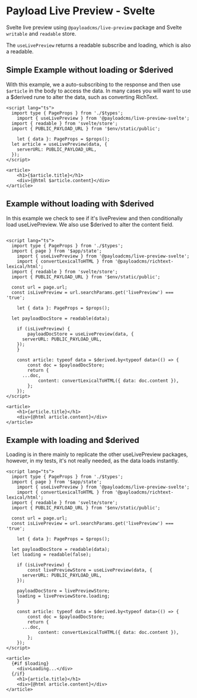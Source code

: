 # Payload Live Preview - Svelte

Svelte live preview using `@payloadcms/live-preview` package and Svelte `writable` and `readable` store.

The `useLivePreview` returns a readable subscribe and loading, which is also a readable.

## Simple Example without loading or $derived

With this example, we a auto-subscribing to the response and then use `$article` in the body to access the data.
In many cases you will want to use a $derived rune to alter the data, such as converting RichText.

```svelte
<script lang="ts">
  import type { PageProps } from './$types';
	import { useLivePreview } from '@payloadcms/live-preview-svelte';
  import { readable } from 'svelte/store';
  import { PUBLIC_PAYLOAD_URL } from '$env/static/public';

	let { data }: PageProps = $props();
  let article = useLivePreview(data, {
    serverURL: PUBLIC_PAYLOAD_URL,
  });
</script>

<article>
	<h1>{$article.title}</h1>
	<div>{@html $article.content}</div>
</article>

```

## Example without loading with $derived

In this example we check to see if it's livePreview and then conditionally load useLivePreview.
We also use $derived to alter the content field.

```svelte

<script lang="ts">
  import type { PageProps } from './$types';
  import { page } from '$app/state';
	import { useLivePreview } from '@payloadcms/live-preview-svelte';
	import { convertLexicalToHTML } from '@payloadcms/richtext-lexical/html';
  import { readable } from 'svelte/store';
  import { PUBLIC_PAYLOAD_URL } from '$env/static/public';

  const url = page.url;
  const isLivePreview = url.searchParams.get('livePreview') === 'true';

	let { data }: PageProps = $props();

  let payloadDocStore = readable(data);

	if (isLivePreview) {
		payloadDocStore = useLivePreview(data, {
      serverURL: PUBLIC_PAYLOAD_URL,
    });
	}

	const article: typeof data = $derived.by<typeof data>(() => {
		const doc = $payloadDocStore;
		return {
      ...doc,
			content: convertLexicalToHTML({ data: doc.content }),
		};
	});
</script>

<article>
	<h1>{article.title}</h1>
	<div>{@html article.content}</div>
</article>

```

## Example with loading and $derived

Loading is in there mainly to replicate the other useLivePreview packages,
however, in my tests, it's not really needed, as the data loads instantly.

```svelte
<script lang="ts">
  import type { PageProps } from './$types';
  import { page } from '$app/state';
	import { useLivePreview } from '@payloadcms/live-preview-svelte';
	import { convertLexicalToHTML } from '@payloadcms/richtext-lexical/html';
  import { readable } from 'svelte/store';
  import { PUBLIC_PAYLOAD_URL } from '$env/static/public';

  const url = page.url;
  const isLivePreview = url.searchParams.get('livePreview') === 'true';

	let { data }: PageProps = $props();

  let payloadDocStore = readable(data);
  let loading = readable(false);

	if (isLivePreview) {
		const livePreviewStore = useLivePreview(data, {
      serverURL: PUBLIC_PAYLOAD_URL,
    });

    payloadDocStore = livePreviewStore;
    loading = livePreviewStore.loading;
	}

	const article: typeof data = $derived.by<typeof data>(() => {
		const doc = $payloadDocStore;
		return {
      ...doc,
			content: convertLexicalToHTML({ data: doc.content }),
		};
	});
</script>

<article>
  {#if $loading}
    <div>Loading...</div>
  {/if}
	<h1>{article.title}</h1>
	<div>{@html article.content}</div>
</article>
```
